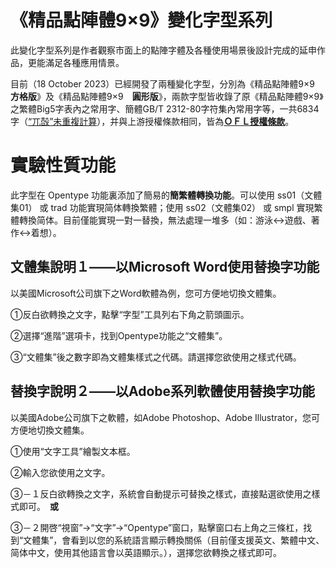 # 《精品點陣體9×9》變化字型系列

此變化字型系列是作者觀察市面上的點陣字體及各種使用場景後設計完成的延申作品，更能滿足各種應用情景。

目前（18 October 2023）已經開發了兩種變化字型，分別為《精品點陣體9×9　**方格版**》及《精品點陣體9×9　**圓形版**》，兩款字型皆收錄了原《精品點陣體9×9》之繁體Big5字表內之常用字、簡體GB/T 2312-80字符集內常用字等，一共6834字（[“兀嗀”未重複計算](https://idv.sinica.edu.tw/bear/charcodes/Section09.htm#:~:text=%E3%80%90%E8%A8%BB%EF%BC%9ABig5%E7%A2%BC%E4%B8%AD%E6%96%87%E5%AD%97%E9%9B%86%E5%8E%9F%E7%82%BA13%2C053%E5%80%8B%E5%AD%97%EF%BC%8C%E4%BD%86%E5%9B%A0%E3%80%8E%E5%85%80%E3%80%8F%E5%AD%97%E9%87%8D%E8%A4%87%E7%B7%A8%E7%A2%BC%EF%BC%88A461h%E8%88%87C94Ah%EF%BC%89%E4%BB%A5%E5%8F%8A%E3%80%8E%E5%97%80%E3%80%8F%E9%87%8D%E8%A4%87%E7%B7%A8%E7%A2%BC%EF%BC%88DCD1h%E8%88%87DDFCh%EF%BC%89%EF%BC%8C%E5%8E%BB%E8%99%95%E9%87%8D%E8%A4%87%E5%85%A9%E5%AD%97%E5%BE%8C%E5%8F%AA%E5%89%A913%2C051%E5%80%8B%E5%AD%97%E3%80%82%E3%80%91)），并與上游授權條款相同，皆為[**ＯＦＬ授權條款**](https://github.com/scott0107000/BoutiqueBitmap9x9/blob/main/OFL.txt)。

# 實驗性質功能

此字型在 Opentype 功能裏添加了簡易的**簡繁體轉換功能**。可以使用 ss01（文體集01） 或 trad 功能實現简体轉換繁體；使用 ss02（文體集02） 或 smpl 實現繁體轉換简体。目前僅能實現一對一替換，無法處理一堆多（如：游泳↔遊戲、著作↔着想）。

## 文體集說明１——以Microsoft Word使用替換字功能

以美國Microsoft公司旗下之Word軟體為例，您可方便地切換文體集。

①反白欲轉換之文字，點擊“字型”工具列右下角之箭頭圖示。

②選擇“進階”選項卡，找到Opentype功能之“文體集”。

③“文體集”後之數字即為文體集樣式之代碼。請選擇您欲使用之樣式代碼。

## 替換字說明２——以Adobe系列軟體使用替換字功能

以美國Adobe公司旗下之軟體，如Adobe Photoshop、Adobe Illustrator，您可方便地切換文體集。

①使用“文字工具”繪製文本框。

②輸入您欲使用之文字。

③－１反白欲轉換之文字，系統會自動提示可替換之樣式，直接點選欲使用之樣式即可。　**或**

③－２開啓“視窗”→“文字”→“Opentype”窗口，點擊窗口右上角之三條杠，找到“文體集”，會看到以您的系統語言顯示轉換關係（目前僅支援英文、繁體中文、简体中文，使用其他語言會以英語顯示。），選擇您欲轉換之樣式即可。
